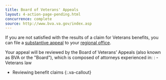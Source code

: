 ```yaml
---
title: Board of Veterans' Appeals
layout: 4-action-page-pending.html
concurrence: complete
source: http://www.bva.va.gov/index.asp
---
```


If you are not satisfied with the results of a claim for Veterans benefits, you can file a [substantive appeal](http://www.va.gov/vaforms/va/pdf/VA9.pdf) to your [regional office](http://www.benefits.va.gov/benefits/offices.asp).

Your appeal will be reviewed by the Board of Veterans’ Appeals (also known as BVA or the "Board"), which is composed of attorneys experienced in:
: - Veterans law
  - Reviewing benefit claims
{:.va-callout}
